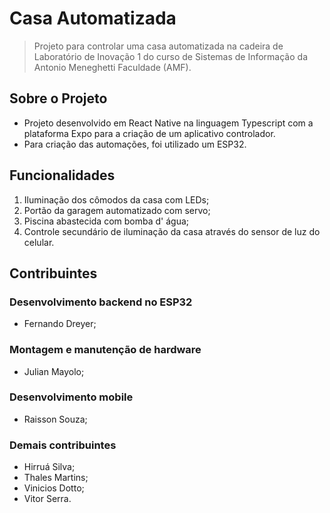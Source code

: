 # Casa Automatizada

> Projeto  para controlar uma casa automatizada na cadeira de Laboratório de Inovação 1 do curso de Sistemas de Informação da Antonio Meneghetti Faculdade (AMF).

## Sobre o Projeto

* Projeto desenvolvido em React Native na linguagem Typescript com a plataforma Expo para a criação de um aplicativo controlador.
* Para criação das automações, foi utilizado um ESP32.

## Funcionalidades

1. Iluminação dos cômodos da casa com LEDs;
2. Portão da garagem automatizado com servo;
3. Piscina abastecida com bomba d' água;
4. Controle secundário de iluminação da casa através do sensor de luz do celular.

## Contribuintes

### Desenvolvimento backend no ESP32
- Fernando Dreyer;

### Montagem e manutenção de hardware
- Julian Mayolo;

### Desenvolvimento mobile
- Raisson Souza;

### Demais contribuintes
- Hirruá Silva;
- Thales Martins;
- Vinicios Dotto;
- Vitor Serra.